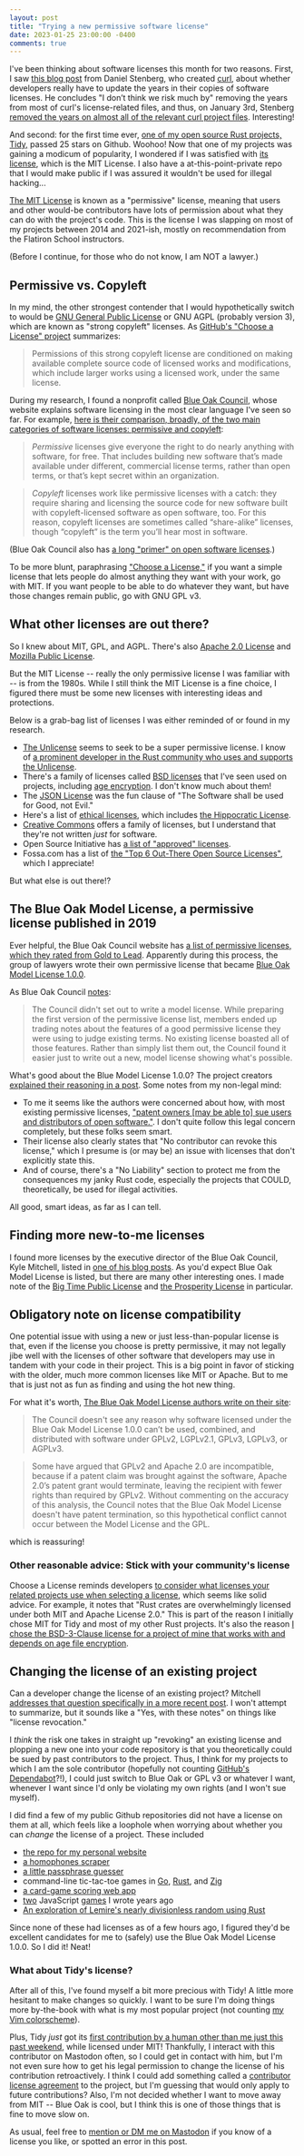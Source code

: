 ```yaml
---
layout: post
title: "Trying a new permissive software license"
date: 2023-01-25 23:00:00 -0400
comments: true
---
```


I've been thinking about software licenses this month for two reasons. First, I saw [this blog post](https://daniel.haxx.se/blog/2023/01/08/copyright-without-years/) from Daniel Stenberg, who created [curl](https://github.com/curl/curl), about whether developers really have to update the years in their copies of software licenses. He concludes "I don’t think we risk much by" removing the years from most of curl's license-related files, and thus, on January 3rd, Stenberg [removed the years on almost all of the relevant curl project files](https://github.com/curl/curl/commit/2bc1d775f510196154283374284f98d3eae03544). Interesting!

And second: for the first time ever, [one of my open source Rust projects, Tidy,](https://github.com/sts10/tidy) passed 25 stars on Github. Woohoo! Now that one of my projects was gaining a modicum of popularity, I wondered if I was satisfied with [its license](https://github.com/sts10/tidy/blob/main/LICENSE), which is the MIT License. I also have a at-this-point-private repo that I would make public if I was assured it wouldn't be used for illegal hacking...

[The MIT License](https://en.wikipedia.org/wiki/MIT_License) is known as a "permissive" license, meaning that users and other would-be contributors have lots of permission about what they can do with the project's code. This is the license I was slapping on most of my projects between 2014 and 2021-ish, mostly on recommendation from the Flatiron School instructors.

(Before I continue, for those who do not know, I am NOT a lawyer.)

## Permissive vs. Copyleft

In my mind, the other strongest contender that I would hypothetically switch to would be [GNU General Public License](https://www.gnu.org/licenses/gpl-3.0.en.html) or GNU AGPL (probably version 3), which are known as "strong copyleft" licenses. As [GitHub's "Choose a License" project](https://choosealicense.com/) summarizes:

> Permissions of this strong copyleft license are conditioned on making available complete source code of licensed works and modifications, which include larger works using a licensed work, under the same license.

During my research, I found a nonprofit called [Blue Oak Council](https://blueoakcouncil.org/), whose website explains software licensing in the most clear language I've seen so far. For example, [here is their comparison, broadly, of the two main categories of software licenses: permissive and copyleft](https://blueoakcouncil.org/copyleft):

> _Permissive_ licenses give everyone the right to do nearly anything with software, for free. That includes building new software that’s made available under different, commercial license terms, rather than open terms, or that’s kept secret within an organization.

> _Copyleft_ licenses work like permissive licenses with a catch: they require sharing and licensing the source code for new software built with copyleft-licensed software as open software, too. For this reason, copyleft licenses are sometimes called “share-alike” licenses, though “copyleft” is the term you’ll hear most in software.

(Blue Oak Council also has [a long "primer" on open software licenses](https://blueoakcouncil.org/primer).)

To be more blunt, paraphrasing ["Choose a License,"](https://choosealicense.com/) if you want a simple license that lets people do almost anything they want with your work, go with MIT. If you want people to be able to do whatever they want, but have those changes remain public, go with GNU GPL v3.

## What other licenses are out there?

So I knew about MIT, GPL, and AGPL. There's also [Apache 2.0 License](https://apache.org/licenses/LICENSE-2.0) and [Mozilla Public License](https://www.mozilla.org/en-US/MPL/). 

But the MIT License -- really the only permissive license I was familiar with -- is from the 1980s. While I still think the MIT License is a fine choice, I figured there must be some new licenses with interesting ideas and protections. 

Below is a grab-bag list of licenses I was either reminded of or found in my research.

* [The Unlicense](https://unlicense.org/) seems to seek to be a super permissive license. I know of [a prominent developer in the Rust community who uses and supports the Unlicense](https://github.com/BurntSushi/notes/blob/master/2020-10-29_licensing-and-copyleft.md).
* There's a family of licenses called [BSD licenses](https://en.wikipedia.org/wiki/BSD_licenses) that I've seen used on projects, including [age encryption](https://github.com/FiloSottile/age). I don't know much about them!
* The [JSON License](https://www.json.org/license.html) was the fun clause of "The Software shall be used for Good, not Evil."
* Here's a list of [ethical licenses](https://ethicalsource.dev/licenses/), which includes [the Hippocratic License](https://firstdonoharm.dev/).
* [Creative Commons](https://creativecommons.org/choose/) offers a family of licenses, but I understand that they're not written _just_ for software.
* Open Source Initiative has [a list of "approved" licenses](https://opensource.org/licenses/category).
* Fossa.com has a list of [the "Top 6 Out-There Open Source Licenses"](https://fossa.com/blog/top-6-most-out-there-open-source-licenses/), which I appreciate!

But what else is out there!?

## The Blue Oak Model License, a permissive license published in 2019

Ever helpful, the Blue Oak Council website has [a list of permissive licenses, which they rated from Gold to Lead](https://blueoakcouncil.org/list). Apparently during this process, the group of lawyers wrote their own permissive license that became [Blue Oak Model License 1.0.0](https://blueoakcouncil.org/license/1.0.0).

As Blue Oak Council [notes](https://blueoakcouncil.org/license-faq):
> The Council didn't set out to write a model license. While preparing the first version of the permissive license list, members ended up trading notes about the features of a good permissive license they were using to judge existing terms. No existing license boasted all of those features. Rather than simply list them out, the Council found it easier just to write out a new, model license showing what's possible.

What's good about the Blue Model License 1.0.0? The project creators [explained their reasoning in a post](https://blueoakcouncil.org/2019/03/06/model.html). Some notes from my non-legal mind:

* To me it seems like the authors were concerned about how, with most existing permissive licenses, ["patent owners [may be able to] sue users and distributors of open software."](https://blueoakcouncil.org/primer#patent). I don't quite follow this legal concern completely, but these folks seem smart. 
* Their license also clearly states that "No contributor can revoke this license," which I presume is (or may be) an issue with licenses that don't explicitly state this. 
* And of course, there's a "No Liability" section to protect me from the consequences my janky Rust code, especially the projects that COULD, theoretically, be used for illegal activities.

All good, smart ideas, as far as I can tell.

## Finding more new-to-me licenses

I found more licenses by the executive director of the Blue Oak Council, Kyle Mitchell, listed in [one of his blog posts](https://writing.kemitchell.com/2021/06/20/License-Round-Up). As you'd expect Blue Oak Model License is listed, but there are many other interesting ones. I made note of the [Big Time Public License](https://bigtimelicense.com/versions/2.0.1) and [the Prosperity License](https://prosperitylicense.com/) in particular.

## Obligatory note on license compatibility

One potential issue with using a new or just less-than-popular license is that, even if the license you choose is pretty permissive, it may not legally jibe well with the licenses of other software that developers may use in tandem with your code in their project. This is a big point in favor of sticking with the older, much more common licenses like MIT or Apache. But to me that is just not as fun as finding and using the hot new thing.

For what it's worth, [The Blue Oak Model License authors write on their site](https://blueoakcouncil.org/license-faq):

> The Council doesn't see any reason why software licensed under the Blue Oak Model License 1.0.0 can’t be used, combined, and distributed with software under GPLv2, LGPLv2.1, GPLv3, LGPLv3, or AGPLv3.

> Some have argued that GPLv2 and Apache 2.0 are incompatible, because if a patent claim was brought against the software, Apache 2.0’s patent grant would terminate, leaving the recipient with fewer rights than required by GPLv2. Without commenting on the accuracy of this analysis, the Council notes that the Blue Oak Model License doesn't have patent termination, so this hypothetical conflict cannot occur between the Model License and the GPL.

which is reassuring!

### Other reasonable advice: Stick with your community's license

Choose a License reminds developers [to consider what licenses your related projects use when selecting a license](https://choosealicense.com/community/), which seems like solid advice. For example, it notes that "Rust crates are overwhelmingly licensed under both MIT and Apache License 2.0." This is part of the reason I initially chose MIT for Tidy and most of my other Rust projects. It's also the reason [I chose the BSD-3-Clause license for a project of mine that works with and depends on age file encryption](https://github.com/sts10/bottle).

## Changing the license of an existing project

Can a developer change the license of an existing project? Mitchell [addresses that question specifically in a more recent post](https://writing.kemitchell.com/2022/03/07/Switching-Open-Software-Terms). I won't attempt to summarize, but it sounds like a "Yes, with these notes" on things like "license revocation."

I _think_ the risk one takes in straight up "revoking" an existing license and plopping a new one into your code repository is that you theoretically could be sued by past contributors to the project. Thus, I think for my projects to which I am the sole contributor (hopefully not counting [GitHub's Dependabot](https://docs.github.com/en/code-security/dependabot/dependabot-security-updates/configuring-dependabot-security-updates)?!), I could just switch to Blue Oak or GPL v3 or whatever I want, whenever I want since I'd only be violating my own rights (and I won't sue myself). 

I did find a few of my public Github repositories did not have a license on them at all, which feels like a loophole when worrying about whether you can _change_ the license of a project. These included 
* [the repo for my personal website](https://github.com/sts10/samschlinkert_com)
* [a homophones scraper](https://github.com/sts10/homophones) 
* [a little passphrase guesser](https://github.com/sts10/passphrase-guesser)
* command-line tic-tac-toe games in [Go](https://github.com/sts10/tic-tac-go), [Rust](https://github.com/sts10/rusty-tac), and [Zig](https://github.com/sts10/zig-zac-zoe)
* [a card-game scoring web app](https://github.com/sts10/contract_score_card)
* [two](https://github.com/sts10/switch) JavaScript [games](https://github.com/sts10/strike-9) I wrote years ago
* [An exploration of Lemire's nearly divisionless random using Rust](https://github.com/sts10/lemire_nearly_divisionless_random)

Since none of these had licenses as of a few hours ago, I figured they'd be excellent candidates for me to (safely) use the Blue Oak Model License 1.0.0. So I did it! Neat!

### What about Tidy's license?

After all of this, I've found myself a bit more precious with Tidy! A little more hesitant to make changes so quickly. I want to be sure I'm doing things more by-the-book with what is my most popular project (not counting [my Vim colorscheme](https://github.com/sts10/vim-pink-moon)).

Plus, Tidy _just_ got its [first contribution by a human other than me just this past weekend](https://github.com/sts10/tidy/commits?author=bugaevc&since=2023-01-01&until=2023-01-27), while licensed under MIT! Thankfully, I interact with this contributor on Mastodon often, so I could get in contact with him, but I'm not even sure how to get his legal permission to change the license of his contribution retroactively. I think I could add something called a [contributor license agreement](https://en.wikipedia.org/wiki/Contributor_License_Agreement) to the project, but I'm guessing that would only apply to future contributions? Also, I'm not decided whether I want to move away from MIT -- Blue Oak is cool, but I think this is one of those things that is fine to move slow on.

As usual, feel free to [mention or DM me on Mastodon](https://hachyderm.io/@schlink) if you know of a license you like, or spotted an error in this post.
